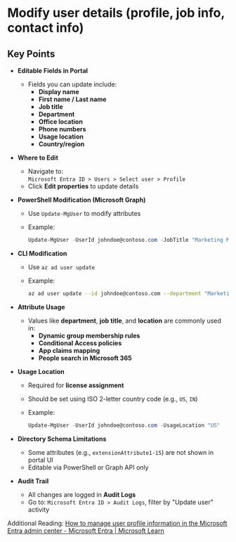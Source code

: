 # Modify user details (profile, job info, contact info)

## Key Points

- **Editable Fields in Portal**
  - Fields you can update include:
    - **Display name**
    - **First name / Last name**
    - **Job title**
    - **Department**
    - **Office location**
    - **Phone numbers**
    - **Usage location**
    - **Country/region**
- **Where to Edit**
  - Navigate to:  
  `Microsoft Entra ID > Users > Select user > Profile`
  - Click **Edit properties** to update details
- **PowerShell Modification (Microsoft Graph)**
  - Use `Update-MgUser` to modify attributes
  - Example:

    ```powershell title="PowerShell"
    Update-MgUser -UserId johndoe@contoso.com -JobTitle "Marketing Manager" -Department "Marketing"
    ```

- **CLI Modification**
  - Use `az ad user update`
  - Example:

    ```bash title="Shell"
    az ad user update --id johndoe@contoso.com --department "Marketing" --job-title "Manager"  
    ```

- **Attribute Usage**
  - Values like **department**, **job title**, and **location** are commonly used in:
    - **Dynamic group membership rules**
    - **Conditional Access policies**
    - **App claims mapping**
    - **People search in Microsoft 365**
- **Usage Location**
  - Required for **license assignment**
  - Should be set using ISO 2-letter country code (e.g., `US`, `IN`)
  - Example:

    ```powershell title="PowerShell"
    Update-MgUser -UserId johndoe@contoso.com -UsageLocation "US"
    ```

- **Directory Schema Limitations**
  - Some attributes (e.g., `extensionAttribute1-15`) are not shown in portal UI
  - Editable via PowerShell or Graph API only
- **Audit Trail**
  - All changes are logged in **Audit Logs**
  - Go to: `Microsoft Entra ID > Audit Logs`, filter by "Update user" activity

Additional Reading: [How to manage user profile information in the Microsoft Entra admin center - Microsoft Entra | Microsoft Learn](https://learn.microsoft.com/en-us/entra/fundamentals/how-to-manage-user-profile-info?toc=%2Fentra%2Fidentity%2Fusers%2Ftoc.json&bc=%2Fentra%2Fidentity%2Fusers%2Fbreadcrumb%2Ftoc.json)
